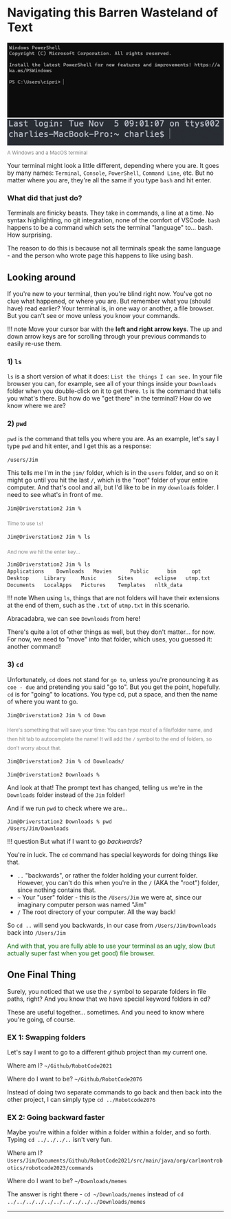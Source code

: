 <style>sub{color:gray;}</style>
<style>green{color:#006600;}</style>

# Navigating this Barren Wasteland of Text

![Freshly Opened Windows Terminal Window](img/newterm/windows.png)
![Freshly Opened Mac Terminal Window](img/newterm/mac.png)
<sub>A Windows and a MacOS terminal</sub>

Your terminal might look a little different, depending where you are. It goes by many names: `Terminal`, `Console`, `PowerShell`, `Command Line`, etc. But no matter where you are, they're all the same if you type `bash` and hit enter.

### What did that just do?

Terminals are finicky beasts. They take in commands, a line at a time. No syntax highlighting, no git integration, none of the comfort of VSCode. `bash` happens to be a command which sets the terminal "language" to... bash. How surprising. 

The reason to do this is because not all terminals speak the same language - and the person who wrote page this happens to like using bash.

## Looking around

If you're new to your terminal, then you're blind right now. You've got no clue what happened, or where you are. But remember what you (should have) read earlier? Your terminal is, in one way or another, a file browser. But you can't see or move unless you know your commands.

!!! note 
    Move your cursor bar with the **left and right arrow keys**. The up and down arrow keys are for scrolling through your previous commands to easily re-use them.

### 1) `ls`

`ls` is a short version of what it does: `List the things I can see.` In your file browser you can, for example, see all of your things inside your `Downloads` folder when you double-click on it to get there. `ls` is the command that tells you what's there. But how do we "get there" in the terminal? How do we know where we are?

### 2) `pwd`

`pwd` is the command that tells you where you are. As an example, let's say I type `pwd` and hit enter, and I get this as a response:

`/users/Jim`

This tells me I'm in the `jim/` folder, which is in the `users` folder, and so on it might go until you hit the last `/`, which is the "root" folder of your entire computer. And that's cool and all, but I'd like to be in my `downloads` folder. I need to see what's in front of me.

`Jim@Driverstation2 Jim %`

<sub>Time to use `ls`!</sub>

`Jim@Driverstation2 Jim % ls`

<sub>And now we hit the enter key...</sub>

```
Jim@Driverstation2 Jim % ls
Applications	Downloads	Movies		Public		bin		opt
Desktop		Library		Music		Sites		eclipse   utmp.txt
Documents	LocalApps	Pictures	Templates	nltk_data
```

!!! note 
    When using `ls`, things that are not folders will have their extensions at the end of them, such as the `.txt` of `utmp.txt` in this scenario.

Abracadabra, we can see `Downloads` from here!

There's quite a lot of other things as well, but they don't matter... for now. For now, we need to "move" into that folder, which uses, you guessed it: another command!

### 3) `cd`

Unfortunately, `cd` does not stand for `go to`, unless you're pronouncing it as `coe - due` and pretending you said "go to". But you get the point, hopefully. `cd` is for "going" to locations. You type cd, put a space, and then the name of where you want to go.

`Jim@Driverstation2 Jim % cd Down`

<sub>Here's something that will save your time: You can type *most* of a file/folder name, and then hit tab to autocomplete the name! It will add the `/` symbol to the end of folders, so don't worry about that.</sub>

`Jim@Driverstation2 Jim % cd Downloads/`

`Jim@Driverstation2 Downloads %`

And look at that! The prompt text has changed, telling us we're in the `Downloads` folder instead of the `Jim` folder!

And if we run `pwd` to check where we are...
```
Jim@Driverstation2 Downloads % pwd
/Users/Jim/Downloads
```

!!! question
    But what if I want to go *backwards*?

You're in luck. The `cd` command has special keywords for doing things like that.

- `..`  "backwards", or rather the folder holding your current folder. However, you can't do this when you're in the `/` (AKA the "root") folder, since nothing contains that.
- `~`  Your "user" folder - this is the `/Users/Jim` we were at, since our imaginary computer person was named "Jim"
- `/`  The root directory of your computer. All the way back!

So `cd ..` will send you backwards, in our case from `/Users/Jim/Downloads` back into `/Users/Jim`

<green>And with that, you are fully able to use your terminal as an ugly, slow (but actually super fast when you get good) file browser.</green>

## One Final Thing

Surely, you noticed that we use the `/` symbol to separate folders in file paths, right?
And you know that we have special keyword folders in cd?

These are useful together... sometimes. And you need to know where you're going, of course.

### EX 1: Swapping folders

Let's say I want to go to a different github project than my current one.

Where am I? `~/Github/RobotCode2021`

Where do I want to be? `~/Github/RobotCode2076`

Instead of doing two separate commands to go back and then back into the other project, I can simply type `cd ../Robotcode2076`

### EX 2: Going backward faster

Maybe you're within a folder within a folder within a folder, and so forth. Typing `cd ../../../..` isn't very fun.

Where am I? `Users/Jim/Documents/Github/RobotCode2021/src/main/java/org/carlmontrobotics/robotcode2023/commands`

Where do I want to be? `~/Downloads/memes`

The answer is right there - `cd ~/Downloads/memes` instead of `cd ../../../../../../../../../../Downloads/memes`
***